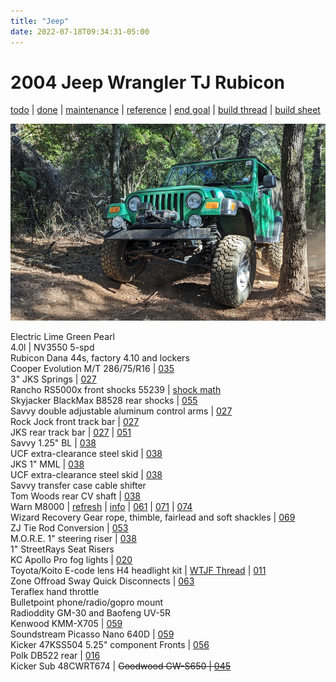 ```yaml
---
title: "Jeep"
date: 2022-07-18T09:34:31-05:00
---
```


# 2004 Jeep Wrangler TJ Rubicon  
[todo](todo/#up-next) | [done](todo/#done) | [maintenance](maintenance/) | [reference](todo/#reference) | [end goal](end-goal/) | [build thread](../build-thread/) | [build sheet](https://www.jeep.com/webselfservice/BuildSheetServlet?vin=1J4FA69SX4P757994)

![current](img/jeep_20231014.jpg)

Electric Lime Green Pearl  
4.0l | NV3550 5-spd  
Rubicon Dana 44s, factory 4.10 and lockers  
Cooper Evolution M/T 286/75/R16 | [035](../build-thread/035)  
3" JKS Springs | [027](../build-thread/027)  
Rancho RS5000x front shocks 55239 | [shock math](../build-thread/039)   
Skyjacker BlackMax B8528 rear shocks | [055](../build-thread/055)   
Savvy double adjustable aluminum control arms | [027](../build-thread/027)  
Rock Jock front track bar | [027](../build-thread/027)  
JKS rear track bar | [027](../build-thread/027) | [051](../build-thread/051)    
Savvy 1.25" BL | [038](../build-thread/038)   
UCF extra-clearance steel skid | [038](../build-thread/038)   
JKS 1" MML | [038](../build-thread/038)    
UCF extra-clearance steel skid | [038](../build-thread/038)   
Savvy transfer case cable shifter  
Tom Woods rear CV shaft | [038](../build-thread/038)  
Warn M8000 | [refresh](../m8000) | [info](/jeep/m8000) | [061](../build-thread/061) | [071](../build-thread/071) | [074](../build-thread/074)  
Wizard Recovery Gear rope, thimble, fairlead and soft shackles | [069](../build-thread/069)   
ZJ Tie Rod Conversion | [053](../build-thread/053)  
M.O.R.E. 1" steering riser | [038](../build-thread/038)  
1" StreetRays Seat Risers  
KC Apollo Pro fog lights | [020](../build-thread/020)   
Toyota/Koito E-code lens H4 headlight kit | [WTJF Thread](https://wranglertjforum.com/threads/toyota-lights-on-your-tj-cheap-quality-led-alternative.52840/) | [011](../build-thread/011)   
Zone Offroad Sway Quick Disconnects | [063](../build-thread/063)  
Teraflex hand throttle  
Bulletpoint phone/radio/gopro mount  
Radioddity GM-30 and Baofeng UV-5R  
Kenwood KMM-X705 | [059](../build-thread/059)  
Soundstream Picasso Nano 640D | [059](../build-thread/059)  
Kicker 47KSS504 5.25" component Fronts | [056](../build-thread/056)  
Polk DB522 rear | [016](../build-thread/016)  
Kicker Sub 48CWRT674 | ~~Goodwood GW-S650 | [045](../build-thread/045)~~  
   


